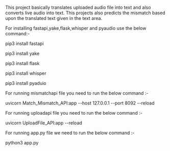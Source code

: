 This project basically translates uploaded audio file into text and also converts live audio into text. This projects also predicts the mismatch based upon the translated text given in the text area.


For installing fastapi,yake,flask,whisper and pyaudio use the below command:-

pip3 install fastapi

pip3 install yake

pip3 install flask  

pip3 install whisper

pip3 install pyaduio


For running mismatchapi file you need to run the below command :-

uvicorn Match_Mismatch_API:app --host 127.0.0.1 --port 8092 --reload

For running uploadapi file you need to run the below command :-

uvicorn UploadFile_API:app --reload

For running app.py file we need to run the below command :-

python3 app.py



